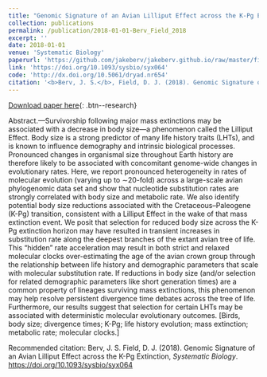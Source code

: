 ```yaml
---
title: "Genomic Signature of an Avian Lilliput Effect across the K-Pg Extinction"
collection: publications
permalink: /publication/2018-01-01-Berv_Field_2018
excerpt: ''
date: 2018-01-01
venue: 'Systematic Biology'
paperurl: 'https://github.com/jakeberv/jakeberv.github.io/raw/master/files/pdf/papers/Berv_Field_2018.pdf'
link: 'https://doi.org/10.1093/sysbio/syx064'
code: 'http://dx.doi.org/10.5061/dryad.nr654'
citation: '<b>Berv, J. S.</b>, Field, D. J. (2018). Genomic Signature of an Avian Lilliput Effect across the K-Pg Extinction, <i>Systematic Biology</i>.<b>Publisher's Award</b>'
---
```

[Download paper here](https://github.com/jakeberv/jakeberv.github.io/raw/master/files/pdf/papers/Berv_Field_2018.pdf){: .btn--research}

Abstract.—Survivorship following major mass extinctions may be associated with a decrease in body size—a phenomenon called the Lilliput Effect. Body size is a strong predictor of many life history traits (LHTs), and is known to influence demography and intrinsic biological processes. Pronounced changes in organismal size throughout Earth history are therefore likely to be associated with concomitant genome-wide changes in evolutionary rates. Here, we report pronounced heterogeneity in rates of molecular evolution (varying up to ∼20-fold) across a large-scale avian phylogenomic data set and show that nucleotide substitution rates are strongly correlated with body size and metabolic rate. We also identify potential body size reductions associated with the Cretaceous–Paleogene (K-Pg) transition, consistent with a Lilliput Effect in the wake of that mass extinction event. We posit that selection for reduced body size across the K-Pg extinction horizon may have resulted in transient increases in substitution rate along the deepest branches of the extant avian tree of life. This “hidden” rate acceleration may result in both strict and relaxed molecular clocks over-estimating the age of the avian crown group through the relationship between life history and demographic parameters that scale with molecular substitution rate. If reductions in body size (and/or selection for related demographic parameters like short generation times) are a common property of lineages surviving mass extinctions, this phenomenon may help resolve persistent divergence time debates across the tree of life. Furthermore, our results suggest that selection for certain LHTs may be associated with deterministic molecular evolutionary outcomes. [Birds, body size; divergence times; K-Pg; life history evolution; mass extinction; metabolic rate; molecular clocks.]

Recommended citation: Berv, J. S. Field, D. J. (2018). Genomic Signature of an Avian Lilliput Effect across the K-Pg Extinction, <i>Systematic Biology</i>. https://doi.org/10.1093/sysbio/syx064